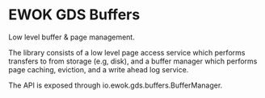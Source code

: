 # EWOK GDS Buffers

Low level buffer & page management.

The library consists of a low level page access service which performs transfers to from storage (e.g, disk), and a buffer manager which performs page caching, eviction, and a write ahead log service.

The API is exposed through io.ewok.gds.buffers.BufferManager.